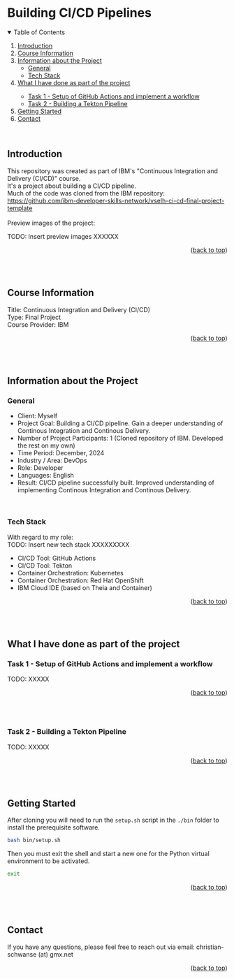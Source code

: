 <!-- Improved compatibility of back to top link: See: https://github.com/othneildrew/Best-README-Template/pull/73 -->
<a id="readme-top"></a>

# Building CI/CD Pipelines
<!-- TABLE OF CONTENTS -->
<details open>
  <summary>Table of Contents</summary>
  <ol>
    <li><a href="#introduction">Introduction</a></li>
    <li>
      <a href="#course-information">Course Information</a>
    </li>
    <li>
      <a href="#information-about-the-project">Information about the Project</a>
      <ul>
        <li><a href="#general">General</a></li>
        <li><a href="#tech-stack">Tech Stack</a></li>
      </ul>
    </li>
    <li>
      <a href="#what-i-have-done-as-part-of-the-project">What I have done as part of the project</a></li>
      <ul>
        <li><a href="#task-1---setup-of-github-actions-and-implement-a-workflow">Task 1 - Setup of GitHub Actions and implement a workflow</a></li>
        <li><a href="#task-2---building-a-tekton-pipeline">Task 2 - Building a Tekton Pipeline</a></li>
      </ul>
    </li>
    <li><a href="#getting-started">Getting Started</a></li>
    <li><a href="#contact">Contact</a></li>
  </ol>
</details>
<br>


## Introduction
This repository was created as part of IBM's "Continuous Integration and Delivery (CI/CD)" course.<br>
It's a project about building a CI/CD pipeline.<br>
Much of the code was cloned from the IBM repository: https://github.com/ibm-developer-skills-network/vselh-ci-cd-final-project-template<br>
<br>
Preview images of the project:<br>

TODO: Insert preview images XXXXXX<br>

<p align="right">(<a href="#readme-top">back to top</a>)</p>
<br>
<br>


## Course Information
Title: Continuous Integration and Delivery (CI/CD)<br>
Type: Final Project<br>
Course Provider: IBM<br>
<p align="right">(<a href="#readme-top">back to top</a>)</p>
<br>
<br>


## Information about the Project
### General
- Client: Myself
- Project Goal: Building a CI/CD pipeline. Gain a deeper understanding of Continous Integration and Continous Delivery.
- Number of Project Participants: 1 (Cloned repository of IBM. Developed the rest on my own)
- Time Period: December, 2024
- Industry / Area: DevOps
- Role: Developer
- Languages: English
- Result: CI/CD pipeline successfully built. Improved understanding of implementing Continous Integration and Continous Delivery.
<br>

### Tech Stack
With regard to my role:<br>
TODO: Insert new tech stack XXXXXXXXX
- CI/CD Tool: GitHub Actions
- CI/CD Tool: Tekton
- Container Orchestration: Kubernetes
- Container Orchestration: Red Hat OpenShift
- IBM Cloud IDE (based on Theia and Container)
<p align="right">(<a href="#readme-top">back to top</a>)</p>
<br>
<br>



## What I have done as part of the project

### Task 1 - Setup of GitHub Actions and implement a workflow
TODO: XXXXX<br>
<p align="right">(<a href="#readme-top">back to top</a>)</p>
<br>
<br>


### Task 2 - Building a Tekton Pipeline
TODO: XXXXX<br>

<p align="right">(<a href="#readme-top">back to top</a>)</p>
<br>
<br>


## Getting Started
After cloning you will need to run the `setup.sh` script in the `./bin` folder to install the prerequisite software.

```bash
bash bin/setup.sh
```

Then you must exit the shell and start a new one for the Python virtual environment to be activated.

```bash
exit
```

<p align="right">(<a href="#readme-top">back to top</a>)</p>
<br>
<br>


## Contact
If you have any questions, please feel free to reach out via email: christian-schwanse (at) gmx.net<br>
<p align="right">(<a href="#readme-top">back to top</a>)</p>
